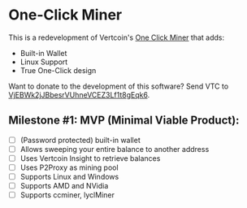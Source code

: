 # One-Click Miner

This is a redevelopment of Vertcoin's [One Click Miner](https://github.com/vertcoin-project/one-click-miner) that adds:
* Built-in Wallet
* Linux Support
* True One-Click design

Want to donate to the development of this software? Send VTC to [VjEBWk2jJBbesrVUhneVCEZ3Lf1t8gEqk6](https://insight.vertcoin.org/address/VjEBWk2jJBbesrVUhneVCEZ3Lf1t8gEqk6).

## Milestone #1: MVP (Minimal Viable Product):

- [ ] (Password protected) built-in wallet
- [ ] Allows sweeping your entire balance to another address
- [ ] Uses Vertcoin Insight to retrieve balances
- [ ] Uses P2Proxy as mining pool
- [ ] Supports Linux and Windows
- [ ] Supports AMD and NVidia
- [ ] Supports ccminer, lyclMiner